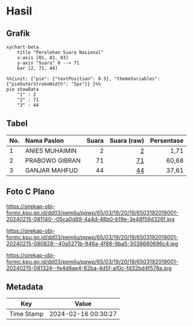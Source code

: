 # Hasil

## Grafik

```mermaid
xychart-beta
    title "Perolehan Suara Nasional"
    x-axis [01, 02, 03]
    y-axis "Suara" 0 --> 71
    bar [2, 71, 44]
```

```mermaid
%%{init: {"pie": {"textPosition": 0.5}, "themeVariables": {"pieOuterStrokeWidth": "5px"}} }%%
pie showData
    "1" : 2
    "2" : 71
    "3" : 44
```

## Tabel

| No. | Nama Paslon    | Suara | Suara (raw) | Persentase |
|:--- |:-------------- | -----:| -----------:| ----------:|
| 1   | ANIES MUHAIMIN | 2     | [2][p-1]    | 1,71       |
| 2   | PRABOWO GIBRAN | 71    | [71][p-2]   | 60,68      |
| 3   | GANJAR MAHFUD  | 44    | [44][p-3]   | 37,61      |


[p-1]: https://github.com/gigit-pemilu/pemilu-2024/blob/main/pilpres/hitung-suara/sub/65-kalimantan-utara/sub/03-nunukan/sub/19-krayan-barat/sub/2019-liang-turan/sub/001-tps/sub/paslon-1.txt
[p-2]: https://github.com/gigit-pemilu/pemilu-2024/blob/main/pilpres/hitung-suara/sub/65-kalimantan-utara/sub/03-nunukan/sub/19-krayan-barat/sub/2019-liang-turan/sub/001-tps/sub/paslon-2.txt
[p-3]: https://github.com/gigit-pemilu/pemilu-2024/blob/main/pilpres/hitung-suara/sub/65-kalimantan-utara/sub/03-nunukan/sub/19-krayan-barat/sub/2019-liang-turan/sub/001-tps/sub/paslon-3.txt

## Foto C Plano

https://sirekap-obj-formc.kpu.go.id/dd03/pemilu/ppwp/65/03/19/20/19/6503192019001-20240215-081140--05ca0d89-4a4d-48b0-b19e-3e48f59d326f.jpg

https://sirekap-obj-formc.kpu.go.id/dd03/pemilu/ppwp/65/03/19/20/19/6503192019001-20240215-080828--40a5271b-946a-4f86-9ba5-3038680696c4.jpg

https://sirekap-obj-formc.kpu.go.id/dd03/pemilu/ppwp/65/03/19/20/19/6503192019001-20240215-081324--fe4d6ae4-82ba-4d5f-a10c-fd32bd4f578a.jpg


## Metadata

| Key        | Value               |
| ---------- | ------------------- |
| Time Stamp | 2024-02-16 00:30:27 |



